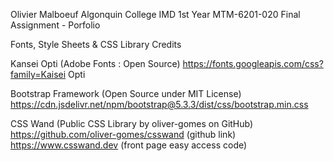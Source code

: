 Olivier Malboeuf
Algonquin College IMD 1st Year
MTM-6201-020 Final Assignment - Porfolio

Fonts, Style Sheets & CSS Library Credits

Kansei Opti (Adobe Fonts : Open Source)
https://fonts.googleapis.com/css?family=Kaisei Opti

Bootstrap Framework (Open Source under MIT License)
https://cdn.jsdelivr.net/npm/bootstrap@5.3.3/dist/css/bootstrap.min.css

CSS Wand (Public CSS Library by oliver-gomes on GitHub)
https://github.com/oliver-gomes/csswand (github link)
https://www.csswand.dev (front page easy access code)